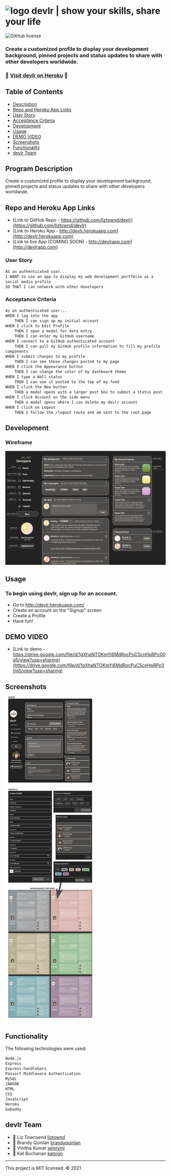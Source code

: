 # <img src="https://github.com/brandyquinlan/Testing_Readme/blob/main/public/img/devlr-logo-dark.png" alt="logo" width="60"/>  devlr | show your skills, share your life
![GitHub license](https://img.shields.io/badge/License-MIT-orange)

### Create a customized profile to display your development background, pinned projects and status updates to share with other developers worldwide.

### 📍 [Visit devlr on Heroku](http://devlr.herokuapp.com/) 📍

## Table of Contents

- [Description](#program-description)
- [Repo and Heroku App Links](#repo-and-heroku-app-links)
- [User Story](#user-story)
- [Acceptance Criteria](#acceptance-criteria)
- [Development](#development)
- [Usage](#usage)
- [DEMO VIDEO](#DEMO-VIDEO)
- [Screenshots](#screenshots)
- [Functionality](#functionality)
- [devlr Team](#devlr-team)

## Program Description
Create a customized profile to display your development background, pinned projects and status updates to share with other developers worldwide.


## Repo and Heroku App Links
* [Link to GitHub Repo - https://github.com/liztownd/devlr](https://github.com/liztownd/devlr)
* [Link to Heroku App - http://devlr.herokuapp.com](http://devlr.herokuapp.com)
* [Link to live App (COMING SOON) - http://devlrapp.com](http://devlrapp.com)


### User Story

```
AS an authenticated user...
I WANT to use an app to display my web development portfolio as a social media profile
SO THAT I can network with other developers
```

### Acceptance Criteria

```
As an authenticated user...
WHEN I log into the app
    THEN I can sign up my initial account
WHEN I click to Edit Profile
    THEN I open a modal for data entry
    THEN I can enter my GitHub username
WHEN I connect to a GitHub-authenticated account
    THEN I can pull my GitHub profile information to fill my profile components
WHEN I submit changes to my profile
    THEN I can see those changes posted to my page
WHEN I click the Appearance button
    THEN I can change the color of my dashboard theme
WHEN I type a Wall status
    THEN I can see it posted to the top of my feed
WHEN I click the New button
    THEN a modal opens with a larger post box to submit a status post
WHEN I click Account on the side menu
    THEN a modal opens where I can delete my devlr account
WHEN I click on Logout
    THEN I follow the /logout route and am sent to the root page
```

## Development
### Wireframe
![Wireframe](/public/img/devspace-wireframe.png)

## Usage
### To begin using devlr, sign up for an account.

- Go to http://devlr.herokuapp.com/
- Create an account on the "Signup" screen
- Create a Profile
- Have fun!

## DEMO VIDEO
* [Link to demo - https://drive.google.com/file/d/1gXhaNTOKmYi6MdRocPuC5cnHpRPc00q5/view?usp=sharing](https://drive.google.com/file/d/1gXhaNTOKmYi6MdRocPuC5cnHpRPc00q5/view?usp=sharing)

## Screenshots
![Screenshots](/public/img/screenshots.png)


## Functionality

The following technologies were used:
```
Node.js
Express
Express-handlebars
Passort Middleware Authentication
MySQL
JAWSDB
HTML
CSS
JavaScript
Heroku
GoDaddy
```

## devlr Team

- 🔗 Liz Townsend [liztownd](https://github.com/liztownd)
- 🔗 Brandy Quinlan [brandyquinlan](https://github.com/brandyquinlan)
- 🔗 Vinitha Kumar [selvivini](https://github.com/selvivini)
- 🔗 Kat Buchanan [katsign](https://github.com/katsign)

---
This project is MIT licensed. &copy; 2021
